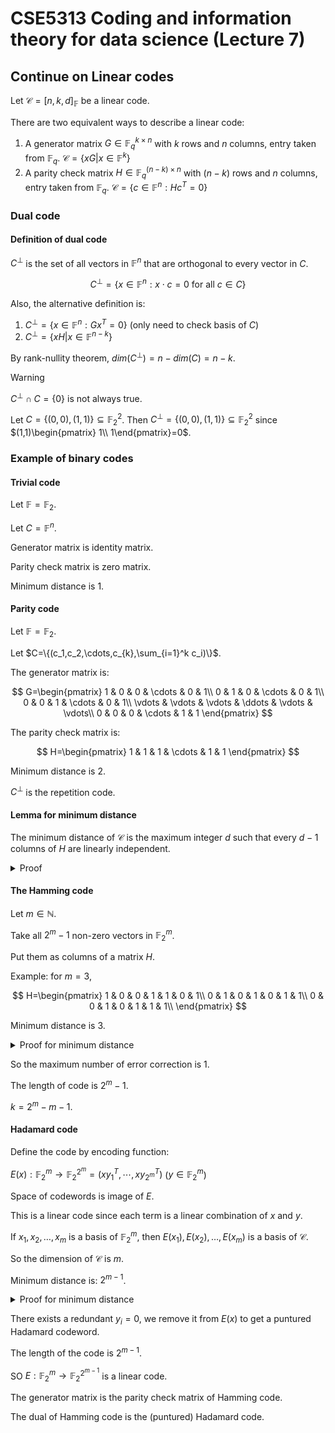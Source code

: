 # CSE5313 Coding and information theory for data science (Lecture 7)

## Continue on Linear codes

Let $\mathcal{C}= [n,k,d]_{\mathbb{F}}$ be a linear code.

There are two equivalent ways to describe a linear code:

1. A generator matrix $G\in \mathbb{F}^{k\times n}_q$ with $k$ rows and $n$ columns, entry taken from $\mathbb{F}_q$. $\mathcal{C}=\{xG|x\in \mathbb{F}^k\}$
2. A parity check matrix $H\in \mathbb{F}^{(n-k)\times n}_q$ with $(n-k)$ rows and $n$ columns, entry taken from $\mathbb{F}_q$. $\mathcal{C}=\{c\in \mathbb{F}^n:Hc^T=0\}$

### Dual code

#### Definition of dual code

$C^{\perp}$ is the set of all vectors in $\mathbb{F}^n$ that are orthogonal to every vector in $C$.

$$
C^{\perp}=\{x\in \mathbb{F}^n:x\cdot c=0\text{ for all }c\in C\}
$$

Also, the alternative definition is:

1. $C^{\perp}=\{x\in \mathbb{F}^n:Gx^T=0\}$ (only need to check basis of $C$)
2. $C^{\perp}=\{xH|x\in \mathbb{F}^{n-k}\}$

By rank-nullity theorem, $dim(C^{\perp})=n-dim(C)=n-k$.

> [!WARNING]
>
> $C^{\perp}\cap C=\{0\}$ is not always true.
>
> Let $C=\{(0,0),(1,1)\}\subseteq \mathbb{F}_2^2$. Then $C^{\perp}=\{(0,0),(1,1)\}\subseteq \mathbb{F}_2^2$ since $(1,1)\begin{pmatrix} 1\\ 1\end{pmatrix}=0$.

### Example of binary codes

#### Trivial code

Let $\mathbb{F}=\mathbb{F}_2$.

Let $C=\mathbb{F}^n$.

Generator matrix is identity matrix.

Parity check matrix is zero matrix.

Minimum distance is 1.

#### Parity code

Let $\mathbb{F}=\mathbb{F}_2$.

Let $C=\{(c_1,c_2,\cdots,c_{k},\sum_{i=1}^k c_i)\}$.

The generator matrix is:

$$
G=\begin{pmatrix}
1 & 0 & 0 & \cdots & 0 & 1\\
0 & 1 & 0 & \cdots & 0 & 1\\
0 & 0 & 1 & \cdots & 0 & 1\\
\vdots & \vdots & \vdots & \ddots & \vdots & \vdots\\
0 & 0 & 0 & \cdots & 1 & 1
\end{pmatrix}
$$

The parity check matrix is:

$$
H=\begin{pmatrix}
1 & 1 & 1 & \cdots & 1 & 1
\end{pmatrix}
$$

Minimum distance is 2.

$C^{\perp}$ is the repetition code.

#### Lemma for minimum distance

The minimum distance of $\mathcal{C}$ is the maximum integer $d$ such that every $d-1$ columns of $H$ are linearly independent.

<details>
<summary>Proof</summary>

Assume minimum distance is $d$. Show that every $d-1$ columns of $H$ are independent.

- Fact: In linear codes minimum distance is the minimum weight ($d_H(x,y)=w_H(x-y)$).

Indeed, if there exists a $d-1$ columns of $H$ that are linearly dependent, then we have $Hc^T=0$ for some $c\in \mathcal{C}$ with $w_H(c)<d$.

Reverse are similar.

</details>

#### The Hamming code

Let $m\in \mathbb{N}$.

Take all $2^m-1$ non-zero vectors in $\mathbb{F}_2^m$.

Put them as columns of a matrix $H$.

Example: for $m=3$,

$$
H=\begin{pmatrix}
1 & 0 & 0 & 1 & 1 & 0 & 1\\
0 & 1 & 0 & 1 & 0 & 1 & 1\\
0 & 0 & 1 & 0 & 1 & 1 & 1\\
\end{pmatrix}
$$

Minimum distance is 3.

<details>
<summary>Proof for minimum distance</summary>

Using the lemma for minimum distance. Since $H$ are linearly independent, the minimum distance is 3.

</details>

So the maximum number of error correction is 1.

The length of code is $2^m-1$.

$k=2^m-m-1$.

#### Hadamard code

Define the code by encoding function:

$E(x): \mathbb{F}_2^m\to \mathbb{F}_2^{2^m}=(xy_1^T,\cdots,xy_{2^m}^T)$ ($y\in \mathbb{F}_2^m$)

Space of codewords is image of $E$.

This is a linear code since each term is a linear combination of $x$ and $y$.

If $x_1,x_2,\ldots,x_m$ is a basis of $\mathbb{F}_2^m$, then $E(x_1),E(x_2),\ldots,E(x_m)$ is a basis of $\mathcal{C}$.

So the dimension of $\mathcal{C}$ is $m$.

Minimum distance is: $2^{m-1}$.

<details>
<summary>Proof for minimum distance</summary>

Since the code is linear, then the minimum distance is the minimum weight of the codewords.

For each $x\in \mathbb{F}_2^m$, there exists $2^{m-1}$ such that $E(x)=1$.

For all non-zero $x$ we have $d(E(x),E(0))=2^{m-1}$.

</details>

There exists a redundant $y_i=0$, we remove it from $E(x)$ to get a puntured Hadamard codeword.

The length of the code is $2^{m-1}$.

SO $E: \mathbb{F}_2^m\to \mathbb{F}_2^{2^{m-1}}$ is a linear code.

The generator matrix is the parity check matrix of Hamming code.

The dual of Hamming code is the (puntured) Hadamard code.

